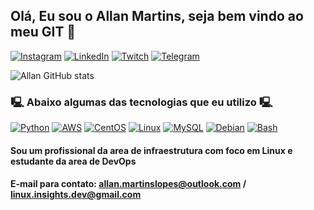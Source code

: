 
## Olá, Eu sou o Allan Martins, seja bem vindo ao meu GIT 👋

[![Instagram](https://img.shields.io/badge/Instagram-E4405F?style=for-the-badge&logo=instagram&logoColor=white)](https://www.instagram.com/allanmlopes/)
[![LinkedIn](https://img.shields.io/badge/LinkedIn-0077B5?style=for-the-badge&logo=linkedin&logoColor=white)](https://www.linkedin.com/in/allanmlopes/)
[![Twitch](https://img.shields.io/badge/Twitch-9146FF?style=for-the-badge&logo=twitch&logoColor=white)](https://www.twitch.tv/bashexecut)
[![Telegram](https://img.shields.io/badge/Telegram-2CA5E0?style=for-the-badge&logo=telegram&logoColor=white)](https://t.me/+9rEttYT412o2ZmEx)

![Allan GitHub stats](https://github-readme-stats.vercel.app/api?username=Allanmlopes&show_icons=true&theme=tokyonight)


### 🖳 Abaixo algumas das tecnologias que eu utilizo 🖳

[![Python](https://img.shields.io/badge/Python-14354C?style=for-the-badge&logo=python&logoColor=white)]()
[![AWS](https://img.shields.io/badge/Amazon_AWS-232F3E?style=for-the-badge&logo=amazon-aws&logoColor=white)]()
[![CentOS](https://img.shields.io/badge/Cent%20OS-262577?style=for-the-badge&logo=CentOS&logoColor=white)]()
[![Linux](https://img.shields.io/badge/Linux-FCC624?style=for-the-badge&logo=linux&logoColor=black)]()
[![MySQL](https://img.shields.io/badge/MySQL-00000F?style=for-the-badge&logo=mysql&logoColor=white)]()
[![Debian](https://img.shields.io/badge/Debian-A81D33?style=for-the-badge&logo=debian&logoColor=white)]()
[![Bash](https://img.shields.io/badge/Shell_Script-121011?style=for-the-badge&logo=gnu-bash&logoColor=white)]()

#### Sou um profissional da area de infraestrutura com foco em Linux e estudante da area de DevOps
#### E-mail para contato: allan.martinslopes@outlook.com / linux.insights.dev@gmail.com
